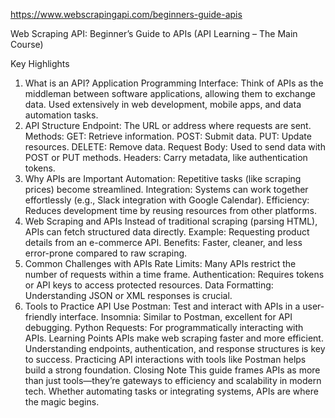 
https://www.webscrapingapi.com/beginners-guide-apis

Web Scraping API: Beginner’s Guide to APIs
(API Learning – The Main Course)

Key Highlights
1. What is an API?
Application Programming Interface: Think of APIs as the middleman between software applications, allowing them to exchange data.
Used extensively in web development, mobile apps, and data automation tasks.
2. API Structure
Endpoint: The URL or address where requests are sent.
Methods:
GET: Retrieve information.
POST: Submit data.
PUT: Update resources.
DELETE: Remove data.
Request Body: Used to send data with POST or PUT methods.
Headers: Carry metadata, like authentication tokens.
3. Why APIs are Important
Automation: Repetitive tasks (like scraping prices) become streamlined.
Integration: Systems can work together effortlessly (e.g., Slack integration with Google Calendar).
Efficiency: Reduces development time by reusing resources from other platforms.
4. Web Scraping and APIs
Instead of traditional scraping (parsing HTML), APIs can fetch structured data directly.
Example: Requesting product details from an e-commerce API.
Benefits: Faster, cleaner, and less error-prone compared to raw scraping.
5. Common Challenges with APIs
Rate Limits: Many APIs restrict the number of requests within a time frame.
Authentication: Requires tokens or API keys to access protected resources.
Data Formatting: Understanding JSON or XML responses is crucial.
6. Tools to Practice API Use
Postman: Test and interact with APIs in a user-friendly interface.
Insomnia: Similar to Postman, excellent for API debugging.
Python Requests: For programmatically interacting with APIs.
Learning Points
APIs make web scraping faster and more efficient.
Understanding endpoints, authentication, and response structures is key to success.
Practicing API interactions with tools like Postman helps build a strong foundation.
Closing Note
This guide frames APIs as more than just tools—they’re gateways to efficiency and scalability in modern tech. Whether automating tasks or integrating systems, APIs are where the magic begins.




